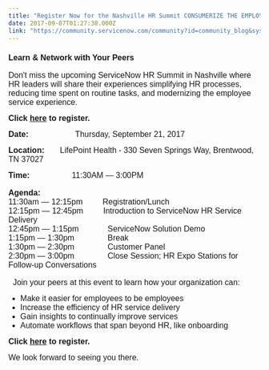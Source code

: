 ```yaml
---
title: "Register Now for the Nashville HR Summit CONSUMERIZE THE EMPLOYEE SERVICE EXPERIENCE"
date: 2017-09-07T01:27:38.000Z
link: "https://community.servicenow.com/community?id=community_blog&sys_id=7e8c2ae1dbd0dbc01dcaf3231f9619aa"
---
```

<h3><span style="font-family: calibri,verdana,arial,sans-serif; font-size: 12pt;">Learn &amp; Network with Your Peers </span></h3><p></p><p><span style="font-family: calibri,verdana,arial,sans-serif; font-size: 12pt;">Don't miss the upcoming ServiceNow HR Summit in Nashville where HR leaders will share their experiences simplifying HR processes, reducing time spent on routine tasks, and modernizing the employee service experience.</span></p><p></p><p><span style="font-family: calibri,verdana,arial,sans-serif; font-size: 12pt;"><strong>Click <a title="fo.servicenow.com/LP=8590?referenceSource=community" href="http://info.servicenow.com/LP=8590?referenceSource=community">here</a> to register.</strong></span></p><p></p><p><span style="font-family: calibri,verdana,arial,sans-serif; font-size: 12pt;"><strong>Date:                     </strong>Thursday, September 21, 2017</span></p><p><span style="font-family: calibri,verdana,arial,sans-serif; font-size: 12pt;"><strong>Location:</strong>       LifePoint Health - 330 Seven Springs Way, Brentwood, TN 37027</span></p><p><span style="font-family: calibri,verdana,arial,sans-serif; font-size: 12pt;"><strong>Time:                   </strong>11:30AM — 3:00PM</span><br/><br/><span style="font-family: calibri,verdana,arial,sans-serif; font-size: 12pt;"><strong>Agenda:</strong></span><br/><span style="font-family: calibri,verdana,arial,sans-serif; font-size: 12pt;">11:30am — 12:15pm         Registration/Lunch</span><br/><span style="font-family: calibri,verdana,arial,sans-serif; font-size: 12pt;">12:15pm — 12:45pm         Introduction to ServiceNow HR Service Delivery </span><br/><span style="font-family: calibri,verdana,arial,sans-serif; font-size: 12pt;">12:45pm — 1:15pm             ServiceNow Solution Demo </span><br/><span style="font-family: calibri,verdana,arial,sans-serif; font-size: 12pt;"> 1:15pm — 1:30pm               Break</span><br/><span style="font-family: calibri,verdana,arial,sans-serif; font-size: 12pt;"> 1:30pm — 2:30pm               Customer Panel </span><br/><span style="font-family: calibri,verdana,arial,sans-serif; font-size: 12pt;"> 2:30pm — 3:00pm               Close Session; HR Expo Stations for Follow-up Conversations   </span><br/><br/><span style="font-family: calibri,verdana,arial,sans-serif; font-size: 12pt;">   Join your peers at this event to learn how your organization can:</span></p><ul><li><span style="font-family: calibri,verdana,arial,sans-serif; font-size: 12pt;">Make it easier for employees to be employees</span></li><li><span style="font-family: calibri,verdana,arial,sans-serif; font-size: 12pt;">Increase the efficiency of HR service delivery</span></li><li><span style="font-family: calibri,verdana,arial,sans-serif; font-size: 12pt;">Gain insights to continually improve services</span></li><li><span style="font-family: calibri,verdana,arial,sans-serif; font-size: 12pt;">Automate workflows that span beyond HR, like onboarding</span></li></ul><p><span style="font-size: 12pt; font-family: calibri,verdana,arial,sans-serif;"><strong>Click <a title="fo.servicenow.com/LP=8590?referenceSource=community" href="http://info.servicenow.com/LP=8590?referenceSource=community">here</a> to register.</strong></span></p><p><span style="font-family: calibri,verdana,arial,sans-serif; font-size: 12pt;">We look forward to seeing you there.</span></p><p></p>